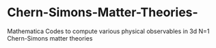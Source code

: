 # Chern-Simons-Matter-Theories-
Mathematica Codes to compute various physical observables in 3d N=1 Chern-Simons matter theories
